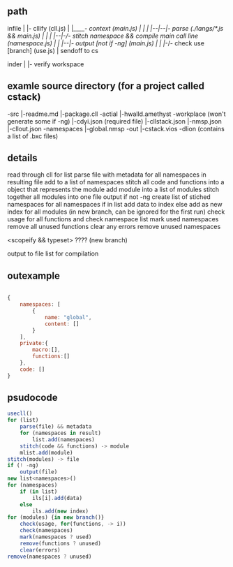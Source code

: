 ## path

<!-- javascript side -->

infile
|
|- cllify  (cll.js)
|
|______- context (main.js)
|  |  |
|--|--|- parse  (./langs/*.js && main.js)
|  |  |
|--|-_/- stitch namespace && compile main call line  (namespace.js)
|  |
|--|- output  [not if -ng] (main.js)
|  |
|-_/- check use [branch] (use.js)
|
sendoff to cs

<!-- c sharp side -->

inder
|
|- verify workspace

## examle source directory (for a project called cstack)

\-src
  |-readme.md
  |-package.cll
  \-actial
    |-hwalld.amethyst
  \-workplace  (won't generate some if -ng)
    |-cdyi.json (required file)
    |-cllstack.json
    |-nmsp.json
    |-cllout.json
    \-namespaces
      |-global.nmsp
  \-out
    |-cstack.vios
    \-dlion  (contains a list of .bxc files)

## details

read through cll
for list
    parse file with metadata
    for all namespaces in resulting file
        add to a list of namespaces
    stitch all code and functions into a object that represents the module
    add module into a list of modules
stitch together all modules into one file
output if not -ng
create list of stiched namespaces
for all namespaces
    if in list
        add data to index
    else
        add as new index
for all modules (in new branch, can be ignored for the first run)
    check usage for all functions and 
    check namespace list
    mark used namespaces
    remove all unused functions
    clear any errors
remove unused namespaces

<scopeify && typeset> ???? (new branch)

output to file list for compilation

## outexample

```js

{
    namespaces: [
        {
            name: "global",
            content: []
        }
    ],
    private:{
        macro:[],
        functions:[]
    },
    code: []
}

```

## psudocode

```js
usecll()
for (list)
    parse(file) && metadata
    for (namespaces in result)
        list.add(namespaces)
    stitch(code && functions) -> module
    mlist.add(module)
stitch(modules) -> file
if (! -ng)
    output(file)
new list<namespaces>()
for (namespaces)
    if (in list)
        ils[i].add(data)
    else
        ils.add(new index)
for (modules) {in new branch()}
    check(usage, for(functions, -> i)) 
    check(namespaces)
    mark(namespaces ? used) 
    remove(functions ? unused)
    clear(errors)
remove(namespaces ? unused)
```